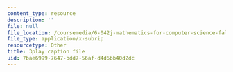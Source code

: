 ```yaml
---
content_type: resource
description: ''
file: null
file_location: /coursemedia/6-042j-mathematics-for-computer-science-fall-2010/7bae69997647bdd756afd4d6bb40d2dc_NuGDkmwEObM.srt
file_type: application/x-subrip
resourcetype: Other
title: 3play caption file
uid: 7bae6999-7647-bdd7-56af-d4d6bb40d2dc
---
```

